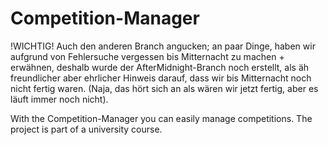 # Competition-Manager
!WICHTIG!
Auch den anderen Branch angucken; an paar Dinge, haben wir aufgrund von Fehlersuche vergessen bis Mitternacht zu machen + erwähnen, deshalb wurde der AfterMidnight-Branch noch erstellt, als äh freundlicher aber ehrlicher Hinweis darauf, dass wir bis Mitternacht noch nicht fertig waren. (Naja, das hört sich an als wären wir jetzt fertig, aber es läuft immer noch nicht).




With the Competition-Manager you can easily manage competitions.
The project is part of a university course.

